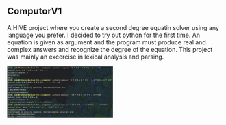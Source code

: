 ## ComputorV1

A HIVE project where you create a second degree equatin solver using any language you prefer. I decided to try out python for the first time.
An equation is given as argument and the program must produce real and complex answers and recognize the degree of the equation.
This project was mainly an excercise in lexical analysis and parsing.

<p align="left">
  <img src="https://github.com/jhakonie/ComputorV1/blob/main/computorV1.png" width="49%" height="45%">
</p>

